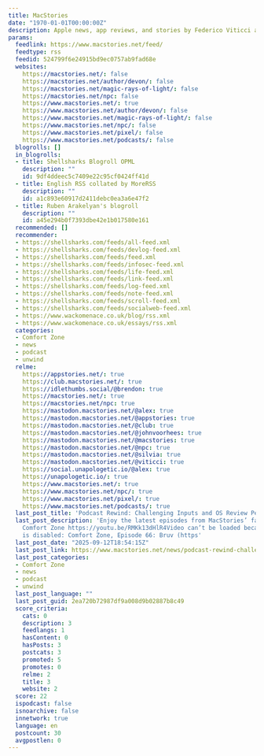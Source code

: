 ```yaml
---
title: MacStories
date: "1970-01-01T00:00:00Z"
description: Apple news, app reviews, and stories by Federico Viticci and friends.
params:
  feedlink: https://www.macstories.net/feed/
  feedtype: rss
  feedid: 524799f6e24915bd9ec0757ab9fad68e
  websites:
    https://macstories.net/: false
    https://macstories.net/author/devon/: false
    https://macstories.net/magic-rays-of-light/: false
    https://macstories.net/npc: false
    https://www.macstories.net/: true
    https://www.macstories.net/author/devon/: false
    https://www.macstories.net/magic-rays-of-light/: false
    https://www.macstories.net/npc/: false
    https://www.macstories.net/pixel/: false
    https://www.macstories.net/podcasts/: false
  blogrolls: []
  in_blogrolls:
  - title: Shellsharks Blogroll OPML
    description: ""
    id: 9df4ddeec5c7409e22c95cf0424ff41d
  - title: English RSS collated by MoreRSS
    description: ""
    id: a1c893e60917d2411debc0ea3a6e47f2
  - title: Ruben Arakelyan's blogroll
    description: ""
    id: a45e294b0f7393dbe42e1b017580e161
  recommended: []
  recommender:
  - https://shellsharks.com/feeds/all-feed.xml
  - https://shellsharks.com/feeds/devlog-feed.xml
  - https://shellsharks.com/feeds/feed.xml
  - https://shellsharks.com/feeds/infosec-feed.xml
  - https://shellsharks.com/feeds/life-feed.xml
  - https://shellsharks.com/feeds/link-feed.xml
  - https://shellsharks.com/feeds/log-feed.xml
  - https://shellsharks.com/feeds/note-feed.xml
  - https://shellsharks.com/feeds/scroll-feed.xml
  - https://shellsharks.com/feeds/socialweb-feed.xml
  - https://www.wackomenace.co.uk/blog/rss.xml
  - https://www.wackomenace.co.uk/essays/rss.xml
  categories:
  - Comfort Zone
  - news
  - podcast
  - unwind
  relme:
    https://appstories.net/: true
    https://club.macstories.net/: true
    https://idlethumbs.social/@brendon: true
    https://macstories.net/: true
    https://macstories.net/npc: true
    https://mastodon.macstories.net/@alex: true
    https://mastodon.macstories.net/@appstories: true
    https://mastodon.macstories.net/@club: true
    https://mastodon.macstories.net/@johnvoorhees: true
    https://mastodon.macstories.net/@macstories: true
    https://mastodon.macstories.net/@npc: true
    https://mastodon.macstories.net/@silvia: true
    https://mastodon.macstories.net/@viticci: true
    https://social.unapologetic.io/@alex: true
    https://unapologetic.io/: true
    https://www.macstories.net/: true
    https://www.macstories.net/npc/: true
    https://www.macstories.net/pixel/: true
    https://www.macstories.net/podcasts/: true
  last_post_title: 'Podcast Rewind: Challenging Inputs and OS Review Perks'
  last_post_description: 'Enjoy the latest episodes from MacStories’ family of podcasts:
    Comfort Zone https://youtu.be/RMKk13dHlR4Video can’t be loaded because JavaScript
    is disabled: Comfort Zone, Episode 66: Bruv (https'
  last_post_date: "2025-09-12T18:54:15Z"
  last_post_link: https://www.macstories.net/news/podcast-rewind-challenging-inputs-and-os-review-perks/
  last_post_categories:
  - Comfort Zone
  - news
  - podcast
  - unwind
  last_post_language: ""
  last_post_guid: 2ea720b72987df9a008d9b02887b8c49
  score_criteria:
    cats: 0
    description: 3
    feedlangs: 1
    hasContent: 0
    hasPosts: 3
    postcats: 3
    promoted: 5
    promotes: 0
    relme: 2
    title: 3
    website: 2
  score: 22
  ispodcast: false
  isnoarchive: false
  innetwork: true
  language: en
  postcount: 30
  avgpostlen: 0
---
```

